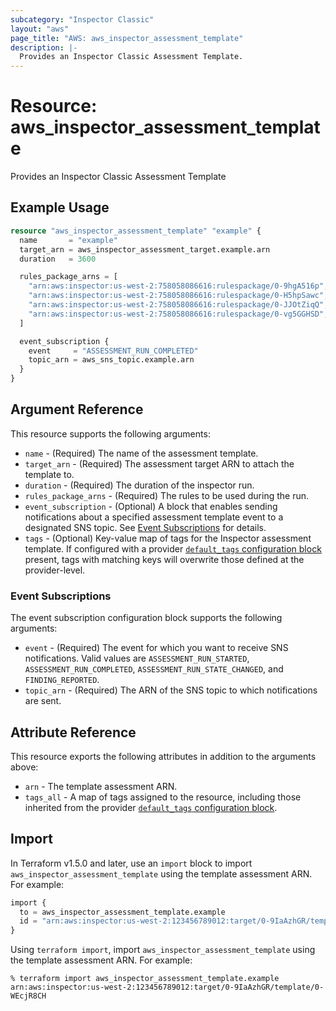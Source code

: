 ```yaml
---
subcategory: "Inspector Classic"
layout: "aws"
page_title: "AWS: aws_inspector_assessment_template"
description: |-
  Provides an Inspector Classic Assessment Template.
---
```


# Resource: aws_inspector_assessment_template

Provides an Inspector Classic Assessment Template

## Example Usage

```terraform
resource "aws_inspector_assessment_template" "example" {
  name       = "example"
  target_arn = aws_inspector_assessment_target.example.arn
  duration   = 3600

  rules_package_arns = [
    "arn:aws:inspector:us-west-2:758058086616:rulespackage/0-9hgA516p",
    "arn:aws:inspector:us-west-2:758058086616:rulespackage/0-H5hpSawc",
    "arn:aws:inspector:us-west-2:758058086616:rulespackage/0-JJOtZiqQ",
    "arn:aws:inspector:us-west-2:758058086616:rulespackage/0-vg5GGHSD",
  ]

  event_subscription {
    event     = "ASSESSMENT_RUN_COMPLETED"
    topic_arn = aws_sns_topic.example.arn
  }
}
```

## Argument Reference

This resource supports the following arguments:

* `name` - (Required) The name of the assessment template.
* `target_arn` - (Required) The assessment target ARN to attach the template to.
* `duration` - (Required) The duration of the inspector run.
* `rules_package_arns` - (Required) The rules to be used during the run.
* `event_subscription` - (Optional) A block that enables sending notifications about a specified assessment template event to a designated SNS topic. See [Event Subscriptions](#event-subscriptions) for details.
* `tags` - (Optional) Key-value map of tags for the Inspector assessment template. If configured with a provider [`default_tags` configuration block](https://registry.terraform.io/providers/hashicorp/aws/latest/docs#default_tags-configuration-block) present, tags with matching keys will overwrite those defined at the provider-level.

### Event Subscriptions

The event subscription configuration block supports the following arguments:

* `event` - (Required) The event for which you want to receive SNS notifications. Valid values are `ASSESSMENT_RUN_STARTED`, `ASSESSMENT_RUN_COMPLETED`, `ASSESSMENT_RUN_STATE_CHANGED`, and `FINDING_REPORTED`.
* `topic_arn` - (Required) The ARN of the SNS topic to which notifications are sent.

## Attribute Reference

This resource exports the following attributes in addition to the arguments above:

* `arn` - The template assessment ARN.
* `tags_all` - A map of tags assigned to the resource, including those inherited from the provider [`default_tags` configuration block](https://registry.terraform.io/providers/hashicorp/aws/latest/docs#default_tags-configuration-block).

## Import

In Terraform v1.5.0 and later, use an `import` block to import `aws_inspector_assessment_template` using the template assessment ARN. For example:

```terraform
import {
  to = aws_inspector_assessment_template.example
  id = "arn:aws:inspector:us-west-2:123456789012:target/0-9IaAzhGR/template/0-WEcjR8CH"
}
```

Using `terraform import`, import `aws_inspector_assessment_template` using the template assessment ARN. For example:

```console
% terraform import aws_inspector_assessment_template.example arn:aws:inspector:us-west-2:123456789012:target/0-9IaAzhGR/template/0-WEcjR8CH
```
